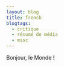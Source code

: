 ```yaml
---
layout: blog
title: french
blogtags:
  - critique
  - résumé de média
  - misc
---
```


Bonjour, le Monde !

